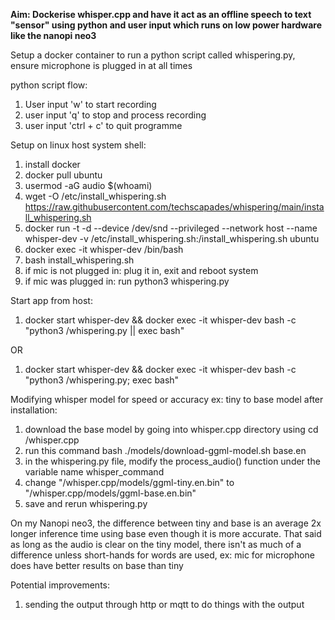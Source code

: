 **Aim: Dockerise whisper.cpp and have it act as an offline speech to text "sensor" using python and user input which runs on low power hardware like the nanopi neo3**

Setup a docker container to run a python script called whispering.py, ensure microphone is plugged in at all times

python script flow:
1. User input 'w' to start recording
2. user input 'q' to stop and process recording
3. user input 'ctrl + c' to quit programme

Setup on linux host system shell:
1. install docker
2. docker pull ubuntu
3. usermod -aG audio $(whoami)
4. wget -O /etc/install_whispering.sh https://raw.githubusercontent.com/techscapades/whispering/main/install_whispering.sh
5. docker run -t -d --device /dev/snd --privileged --network host --name whisper-dev -v /etc/install_whispering.sh:/install_whispering.sh ubuntu
6. docker exec -it whisper-dev /bin/bash
7. bash install_whispering.sh
8. if mic is not plugged in: plug it in, exit and reboot system
9. if mic was plugged in: run python3 whispering.py

Start app from host:
1. docker start whisper-dev && docker exec -it whisper-dev bash -c "python3 /whispering.py || exec bash"
   
OR

1. docker start whisper-dev && docker exec -it whisper-dev bash -c "python3 /whispering.py; exec bash"

Modifying whisper model for speed or accuracy ex: tiny to base model after installation:
1. download the base model by going into whisper.cpp directory using cd /whisper.cpp
2. run this command bash ./models/download-ggml-model.sh base.en
3. in the whispering.py file, modify the process_audio() function under the variable name whisper_command
4. change "/whisper.cpp/models/ggml-tiny.en.bin" to "/whisper.cpp/models/ggml-base.en.bin"
5. save and rerun whispering.py

On my Nanopi neo3, the difference between tiny and base is an average 2x longer inference time using base even though it is more accurate. That said as long as the audio is clear on the tiny model, there isn't as much of a difference unless short-hands for words are used, ex: mic for microphone does have better results on base than tiny

Potential improvements:
1. sending the output through http or mqtt to do things with the output
